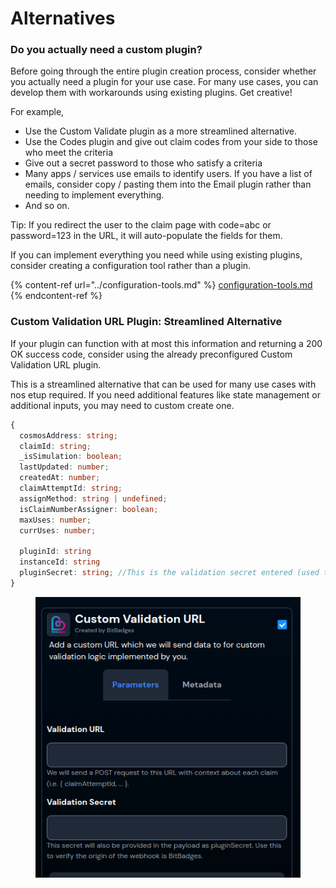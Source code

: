 # Alternatives

### Do you actually need a custom plugin?

Before going through the entire plugin  creation process, consider whether you actually need a plugin for your use case. For many use cases, you can develop them with workarounds using existing plugins. Get creative!

For example,

* Use the Custom Validate plugin as a more streamlined alternative.
* Use the Codes plugin and give out claim codes from your side to those who meet the criteria
* Give out a secret password to those who satisfy a criteria
* Many apps / services use emails to identify users. If you have a list of emails, consider copy / pasting them into the Email plugin rather than needing to implement everything.
* And so on.

Tip: If you redirect the user to the claim page with code=abc or password=123 in the URL, it will auto-populate the fields for them.

If you can implement everything you need while using existing plugins, consider creating  a configuration tool rather than a plugin.

{% content-ref url="../configuration-tools.md" %}
[configuration-tools.md](../configuration-tools.md)
{% endcontent-ref %}

### Custom Validation URL Plugin: Streamlined Alternative

If your plugin can function with at most this information and returning a 200 OK success code, consider using the already preconfigured Custom Validation URL plugin.

This is a streamlined alternative that can be used for many use cases with nos etup required. If you need additional features like state management or additional inputs, you may need to custom create one.

```typescript
{
  cosmosAddress: string;
  claimId: string;
  _isSimulation: boolean;
  lastUpdated: number;
  createdAt: number;
  claimAttemptId: string;
  assignMethod: string | undefined;
  isClaimNumberAssigner: boolean;
  maxUses: number;
  currUses: number;
  
  pluginId: string
  instanceId: string
  pluginSecret: string; //This is the validation secret entered (used to check origin)
}
```

<figure><img src="../../../../.gitbook/assets/image (2) (1).png" alt=""><figcaption></figcaption></figure>
